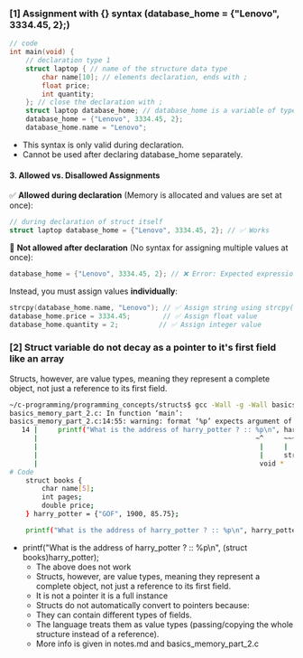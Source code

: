 ### [1] Assignment with {} syntax (database_home = {"Lenovo", 3334.45, 2};)
```c
// code
int main(void) {
    // declaration type 1
    struct laptop { // name of the structure data type
        char name[10]; // elements declaration, ends with ;
        float price;
        int quantity;
    }; // close the declaration with ;
    struct laptop database_home; // database_home is a variable of type struct laptop.
    database_home = {"Lenovo", 3334.45, 2};
    database_home.name = "Lenovo";
```
- This syntax is only valid during declaration.
- Cannot be used after declaring database_home separately.
#### **3. Allowed vs. Disallowed Assignments**  
✅ **Allowed during declaration** (Memory is allocated and values are set at once):  
```c
// during declaration of struct itself
struct laptop database_home = {"Lenovo", 3334.45, 2}; // ✅ Works
```
🚫 **Not allowed after declaration** (No syntax for assigning multiple values at once):  
```c
database_home = {"Lenovo", 3334.45, 2}; // ❌ Error: Expected expression before '{' token
```
Instead, you must assign values **individually**:  
```c
strcpy(database_home.name, "Lenovo"); // ✅ Assign string using strcpy()
database_home.price = 3334.45;        // ✅ Assign float value
database_home.quantity = 2;          // ✅ Assign integer value
```

### [2] Struct variable do not decay as a pointer to it's first field like an array

Structs, however, are value types, meaning they represent a complete object, not just a reference to its first field.
```bash
~/c-programming/programming_concepts/structs$ gcc -Wall -g -Wall basics_memory_part_2.c
basics_memory_part_2.c: In function ‘main’:
basics_memory_part_2.c:14:55: warning: format ‘%p’ expects argument of type ‘void *’, but argument 2 has type ‘struct books’ [-Wformat=]
   14 |     printf("What is the address of harry_potter ? :: %p\n", harry_potter);
      |                                                      ~^     ~~~~~~~~~~~~
      |                                                       |     |
      |                                                       |     struct books
      |                                                       void *
# Code
    struct books {
        char name[5];
        int pages;
        double price;
    } harry_potter = {"GOF", 1900, 85.75};

    printf("What is the address of harry_potter ? :: %p\n", harry_potter);
```
- printf("What is the address of harry_potter ? :: %p\n", (struct books)harry_potter);
     * The above does not work
     * Structs, however, are value types, meaning they represent a complete object, not just a reference to its first field.
     * It is not a pointer it is a full instance
     * Structs do not automatically convert to pointers because:
     * They can contain different types of fields.
     * The language treats them as value types (passing/copying the whole structure instead of a reference).
     * More info is given in notes.md and basics_memory_part_2.c
